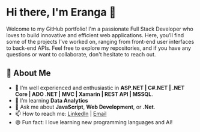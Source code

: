 # Hi there, I'm Eranga 👋
Welcome to my GitHub portfolio! I'm a passionate Full Stack Developer who loves to build innovative and efficient web applications. Here, you’ll find some of the projects I've worked on, ranging from front-end user interfaces to back-end APIs. Feel free to explore my repositories, and if you have any questions or want to collaborate, don't hesitate to reach out.

## 🚀 About Me
- 🔭 I’m well experienced and enthusiastic in **ASP.NET | C#.NET | .NET Core | ADO .NET | MVC | Xamarin | REST API | MSSQL**.
- 🌱 I’m learning **Data Analytics**
- 💬 Ask me about **JavaScript**, **Web Development**, or **.Net**.
- 📫 How to reach me: [LinkedIn](www.linkedin.com/in/eranga-dayarathne) | [Email](eranga24sapumal@gmail.com)
- 😄 Fun fact: I love learning new programming languages and AI!

